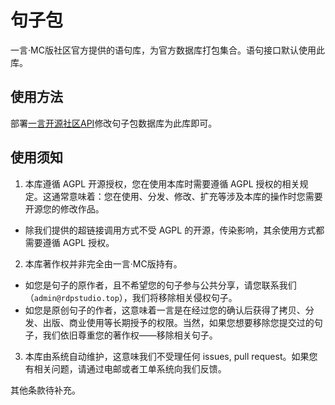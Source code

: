 # 句子包

一言·MC版社区官方提供的语句库，为官方数据库打包集合。语句接口默认使用此库。

## 使用方法

部署[一言开源社区API](https://github.com/hitokoto-osc/hitokoto-api)修改句子包数据库为此库即可。

## 使用须知

1. 本库遵循 AGPL 开源授权，您在使用本库时需要遵循 AGPL 授权的相关规定。这通常意味着：您在使用、分发、修改、扩充等涉及本库的操作时您需要开源您的修改作品。
*  除我们提供的超链接调用方式不受 AGPL 的开源，传染影响，其余使用方式都需要遵循 AGPL 授权。
2. 本库著作权并非完全由一言·MC版持有。
* 如您是句子的原作者，且不希望您的句子参与公共分享，请您联系我们（`admin@rdpstudio.top`），我们将移除相关侵权句子。
* 如您是原创句子的作者，这意味着一言是在经过您的确认后获得了拷贝、分发、出版、商业使用等长期授予的权限。当然，如果您想要移除您提交过的句子，我们依旧尊重您的著作权——移除相关句子。
3. 本库由系统自动维护，这意味我们不受理任何 issues, pull request。如果您有相关问题，请通过电邮或者工单系统向我们反馈。

其他条款待补充。
